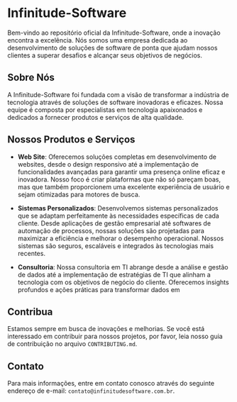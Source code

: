# Infinitude-Software

Bem-vindo ao repositório oficial da Infinitude-Software, onde a inovação encontra a excelência. Nós somos uma empresa dedicada ao desenvolvimento de soluções de software de ponta que ajudam nossos clientes a superar desafios e alcançar seus objetivos de negócios.

## Sobre Nós

A Infinitude-Software foi fundada com a visão de transformar a indústria de tecnologia através de soluções de software inovadoras e eficazes. Nossa equipe é composta por especialistas em tecnologia apaixonados e dedicados a fornecer produtos e serviços de alta qualidade.

## Nossos Produtos e Serviços

- **Web Site**: Oferecemos soluções completas em desenvolvimento de websites, desde o design responsivo até a implementação de funcionalidades avançadas para garantir uma presença online eficaz e inovadora. Nosso foco é criar plataformas que não só pareçam boas, mas que também proporcionem uma excelente experiência de usuário e sejam otimizadas para motores de busca.

- **Sistemas Personalizados**: Desenvolvemos sistemas personalizados que se adaptam perfeitamente às necessidades específicas de cada cliente. Desde aplicações de gestão empresarial até softwares de automação de processos, nossas soluções são projetadas para maximizar a eficiência e melhorar o desempenho operacional. Nossos sistemas são seguros, escaláveis e integrados às tecnologias mais recentes.

- **Consultoria**: Nossa consultoria em TI abrange desde a análise e gestão de dados até a implementação de estratégias de TI que alinham a tecnologia com os objetivos de negócio do cliente. Oferecemos insights profundos e ações práticas para transformar dados em


## Contribua

Estamos sempre em busca de inovações e melhorias. Se você está interessado em contribuir para nossos projetos, por favor, leia nosso guia de contribuição no arquivo `CONTRIBUTING.md`.

## Contato

Para mais informações, entre em contato conosco através do seguinte endereço de e-mail: `contato@infinitudesoftware.com.br`.
